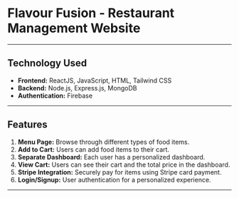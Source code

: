# **Flavour Fusion - Restaurant Management Website**

---

## **Technology Used**

- **Frontend:** ReactJS, JavaScript, HTML, Tailwind CSS
- **Backend:** Node.js, Express.js, MongoDB
- **Authentication:** Firebase

---

## **Features**

1. **Menu Page:** Browse through different types of food items.
2. **Add to Cart:** Users can add food items to their cart.
3. **Separate Dashboard:** Each user has a personalized dashboard.
4. **View Cart:** Users can see their cart and the total price in the dashboard.
5. **Stripe Integration:** Securely pay for items using Stripe card payment.
6. **Login/Signup:** User authentication for a personalized experience.

---

